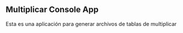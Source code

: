 

## Multiplicar Console App

Esta es una aplicación para generar archivos de tablas de 
multiplicar 